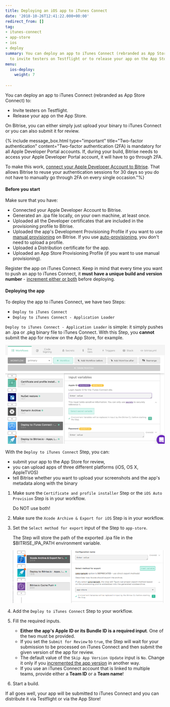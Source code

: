 ```yaml
---
title: Deploying an iOS app to iTunes Connect
date: '2018-10-26T12:41:22.000+00:00'
redirect_from: []
tag:
- itunes-connect
- app-store
- ios
- deploy
summary: You can deploy an app to iTunes Connect (rebranded as App Store Connect)
  to invite testers on Testflight or to release your app on the App Store.
menu:
  ios-deploy:
    weight: 7

---
```

You can deploy an app to iTunes Connect (rebranded as App Store Connect) to:

* Invite testers on Testflight.
* Release your app on the App Store.

On Bitrise, you can either simply just upload your binary to iTunes Connect or you can also submit it for review.

{% include message_box.html type="important" title="Two-factor authentication" content="Two-factor authentication (2FA) is mandatory for all Apple Developer Portal accounts. If, during your build, Bitrise needs to access your Apple Developer Portal account, it will have to go through 2FA.

To make this work, [connect your Apple Developer Account to Bitrise](/getting-started/signing-up/connecting-apple-dev-account/). That allows Bitrise to reuse your authentication sessions for 30 days so you do not have to manually go through 2FA on every single occasion."%}

#### Before you start

Make sure that you have:

* Connected your Apple Developer Account to Bitrise.
* Generated an .ipa file locally, on your own machine, at least once.
* Uploaded all the Developer certificates that are included in the provisioning profile to Bitrise.
* Uploaded the app's Development Provisioning Profile if you want to use [manual provisioning](/code-signing/ios-code-signing/ios-manual-provisioning/) on Bitrise. If you use [auto-provisioning](), you don't need to upload a profile.
* Uploaded a Distribution certificate for the app.
* Uploaded an App Store Provisioning Profile (if you want to use manual provisioning).

Register the app on iTunes Connect. Keep in mind that every time you want to push an app to iTunes Connect, it **must have a unique build and version number** - [increment either or both](/builds/build-numbering-and-app-versioning/) before deploying.

#### Deploying the app

To deploy the app to iTunes Connect, we have two Steps:

* `Deploy to iTunes Connect`
* `Deploy to iTunes Connect - Application Loader`

`Deploy to iTunes Connect - Application Loader` is simple: it simply pushes an .ipa or .pkg binary file to iTunes Connect. With this Step, you **cannot** submit the app for review on the App Store, for example.

![](/img/itunes-connect.png)

With the `Deploy to iTunes Connect` Step, you can:

* submit your app to the App Store for review,
* you can upload apps of three different platforms (iOS, OS X, AppleTVOS)
* tell Bitrise whether you want to upload your screenshots and the app's metadata along with the binary

1. Make sure the `Certificate and profile installer` Step or the `iOS Auto Provision` Step is in your workflow.

   Do NOT use both!
2. Make sure the `Xcode Archive & Export for iOS` Step is in your workflow.
3. Set the `Select method for export` input of the Step to `app-store`.

   The Step will store the path of the exported .ipa file in the $BITRISE_IPA_PATH environment variable.

   ![](/img/app-store-export.png)
4. Add the `Deploy to iTunes Connect` Step to your workflow.
5. Fill the required inputs.
   * **Either the app's Apple ID or its Bundle ID is a required input**. One of the two must be provided.
   * If you set the `Submit for Review` to `true`, the Step will wait for your submission to be processed on iTunes Connect and then submit the given version of the app for review.
   * The default value of the `Skip App Version Update` input is `No`. Change it only if you [incremented the app version](/builds/build-numbering-and-app-versioning/) in another way.
   * If you use an iTunes Connect account that is linked to multiple teams, provide either a **Team ID** or a **Team name**!
6. Start a build.

If all goes well, your app will be submitted to iTunes Connect and you can distribute it via Testflight or via the App Store!